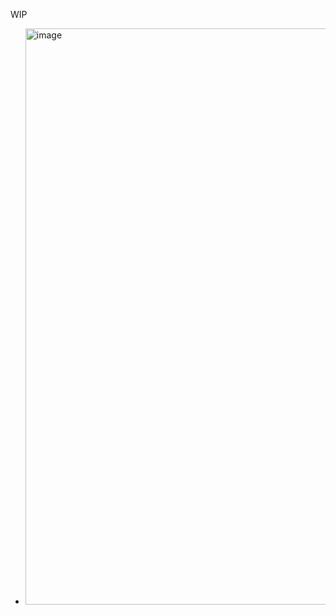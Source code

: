 WIP
* <img width="1902" height="922" alt="image" src="https://github.com/user-attachments/assets/03005977-a83c-4c1a-9c2d-7c44c2f0c58f" />

